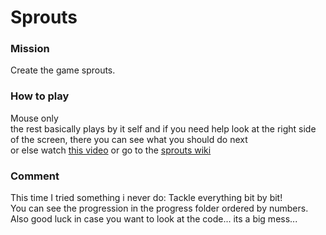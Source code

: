 # Sprouts

### Mission
Create the game sprouts.

### How to play
Mouse only \
the rest basically plays by it self and if you need help look at the right side of the screen, there you can see what you should do next  \
or else watch [this video](https://www.youtube.com/watch?v=XKsTGdN-4_M) or go to the [sprouts wiki](https://en.wikipedia.org/wiki/Sprouts_(game))

### Comment
This time I tried something i never do: Tackle everything bit by bit! \
You can see the progression in the progress folder ordered by numbers. \
Also good luck in case you want to look at the code... its a big mess... 